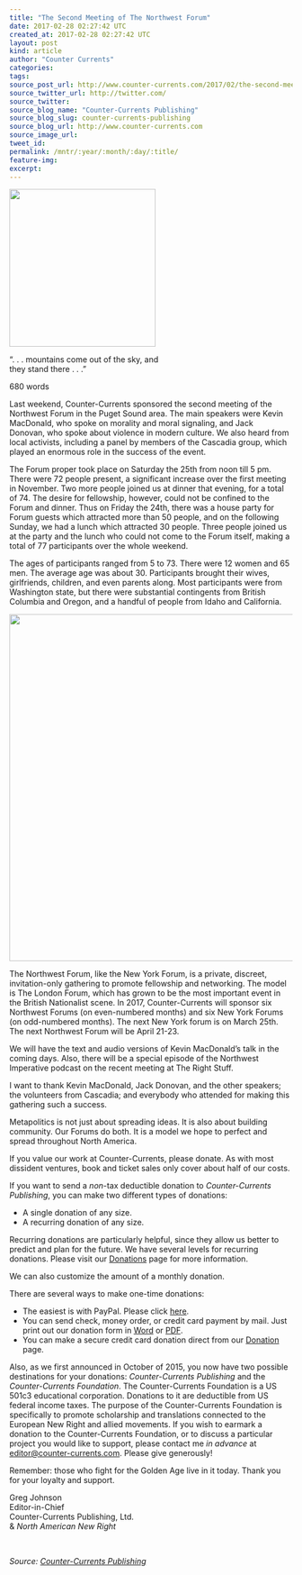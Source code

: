 ```yaml
---
title: "The Second Meeting of The Northwest Forum"
date: 2017-02-28 02:27:42 UTC
created_at: 2017-02-28 02:27:42 UTC
layout: post
kind: article
author: "Counter Currents"
categories: 
tags: 
source_post_url: http://www.counter-currents.com/2017/02/the-second-meeting-of-the-northwest-forum/
source_twitter_url: http://twitter.com/
source_twitter: 
source_blog_name: "Counter-Currents Publishing"
source_blog_slug: counter-currents-publishing
source_blog_url: http://www.counter-currents.com
source_image_url: 
tweet_id:
permalink: /mntr/:year/:month/:day/:title/
feature-img: 
excerpt:
---
```

<div id="attachment_69593" style="width: 270px" class="wp-caption alignright"><a href="http://www.counter-currents.com/wp-content/uploads/2017/02/Ranier.jpg"><img class="size-medium wp-image-69593" src="http://www.counter-currents.com/wp-content/uploads/2017/02/Ranier-260x280.jpg" alt="" width="260" height="280"></a><p class="wp-caption-text">“. . . mountains come out of the sky, and they stand there . . .”</p></div>
<p>680 words</p>
<p>Last weekend, Counter-Currents sponsored the second meeting of the Northwest Forum in the Puget Sound area. The main speakers were Kevin MacDonald, who spoke on morality and moral signaling, and Jack Donovan, who spoke about violence in modern culture. We also heard from local activists, including a panel by members of the Cascadia group, which played an enormous role in the success of the event. <span id="more-69590"></span></p>
<p>The Forum proper took place on Saturday the 25th from noon till 5 pm. There were 72 people present, a significant increase over the first meeting in November. Two more people joined us at dinner that evening, for a total of 74. The desire for fellowship, however, could not be confined to the Forum and dinner. Thus on Friday the 24th, there was a house party for Forum guests which attracted more than 50 people, and on the following Sunday, we had a lunch which attracted 30 people. Three people joined us at the party and the lunch who could not come to the Forum itself, making a total of 77 participants over the whole weekend.</p>
<p>The ages of participants ranged from 5 to 73. There were 12 women and 65 men. The average age was about 30. Participants brought their wives, girlfriends, children, and even parents along. Most participants were from Washington state, but there were substantial contingents from British Columbia and Oregon, and a handful of people from Idaho and California.</p>
<p><a href="http://www.counter-currents.com/wp-content/uploads/2017/02/SeattleRanier.jpg"><img class="aligncenter size-full wp-image-69592" src="http://www.counter-currents.com/wp-content/uploads/2017/02/SeattleRanier.jpg" alt="" width="900" height="616"></a></p>
<p>The Northwest Forum, like the New York Forum, is a private, discreet, invitation-only gathering to promote fellowship and networking. The model is The London Forum, which has grown to be the most important event in the British Nationalist scene. In 2017, Counter-Currents will sponsor six Northwest Forums (on even-numbered months) and six New York Forums (on odd-numbered months). The next New York forum is on March 25th. The next Northwest Forum will be April 21-23.</p>
<p>We will have the text and audio versions of Kevin MacDonald’s talk in the coming days. Also, there will be a special episode of the Northwest Imperative podcast on the recent meeting at The Right Stuff.</p>
<p>I want to thank Kevin MacDonald, Jack Donovan, and the other speakers; the volunteers from Cascadia; and everybody who attended for making this gathering such a success.</p>
<p>Metapolitics is not just about spreading ideas. It is also about building community. Our Forums do both. It is a model we hope to perfect and spread throughout North America.</p>
<p>If you value our work at Counter-Currents, please donate. As with most dissident ventures, book and ticket sales only cover about half of our costs.</p>
<p>If you want to send a <em>non</em>-tax deductible donation to <em>Counter-Currents Publishing</em>, you can make two different types of donations:</p>
<ul>
<li>A single donation of any size.</li>
<li>A recurring donation of any size.</li>
</ul>
<p>Recurring donations are particularly helpful, since they allow us better to predict and plan for the future. We have several levels for recurring donations. Please visit our <a href="https://www.counter-currents.com/donate/">Donations</a> page for more information.</p>
<p>We can also customize the amount of a monthly donation.</p>
<p>There are several ways to make one-time donations:</p>
<ul>
<li class="list">The easiest is with PayPal. Please click <a href="https://www.counter-currents.com/donate/">here</a>.</li>
<li>You can send check, money order, or credit card payment by mail. Just print out our donation form in <a href="http://www.counter-currents.com/wp-content/uploads/DonationForm.doc">Word</a> or <a href="http://www.counter-currents.com/wp-content/uploads/DonationForm.pdf">PDF</a>.</li>
<li>You can make a secure credit card donation direct from our <a href="https://www.counter-currents.com/donate/">Donation</a> page.</li>
</ul>
<p>Also, as we first announced in October of 2015, you now have two possible destinations for your donations: <em>Counter-Currents Publishing</em> and the <em>Counter-Currents Foundation</em>. The Counter-Currents Foundation is a US 501c3 educational corporation. Donations to it are deductible from US federal income taxes. The purpose of the Counter-Currents Foundation is specifically to promote scholarship and translations connected to the European New Right and allied movements. If you wish to earmark a donation to the Counter-Currents Foundation, or to discuss a particular project you would like to support, please contact me <em>in advance </em>at <a href="mailto:editor@counter-currents.com">editor@counter-currents.com</a>. Please give generously!</p>
<p>Remember: those who fight for the Golden Age live in it today. Thank you for your loyalty and support.</p>
<p>Greg Johnson<br>
Editor-in-Chief<br>
Counter-Currents Publishing, Ltd.<br>
&amp; <em>North American New Right</em></p>
<p> </p><div class="">
    <i>Source: <a href="http://www.counter-currents.com">Counter-Currents Publishing</a></i>
</div>
